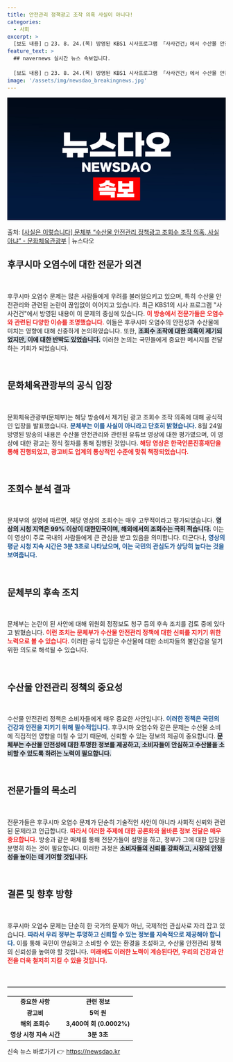```yaml
---
title: 안전관리 정책광고 조작 의혹 사실이 아니다!
categories:
  - 사회
excerpt: >
  [보도 내용] □ 23. 8. 24.(목) 방영된 KBS1 시사프로그램 「사사건건」에서 수산물 안전관리 유튜…
feature_text: >
  ## navernews 실시간 뉴스 속보입니다.

  [보도 내용] □ 23. 8. 24.(목) 방영된 KBS1 시사프로그램 「사사건건」에서 수산물 안전관리 유튜…
image: '/assets/img/newsdao_breakingnews.jpg'
---
```


![뉴스다오 속보](/assets/img/newsdao_breakingnews.jpg)

<p>출처: <a href="https://newsdao.kr/1716" rel="dofollow">[사실은 이렇습니다] 문체부 “수산물 안전관리 정책광고 조회수 조작 의혹, 사실 아냐” - 문화체육관광부</a> | 뉴스다오</p>

<h2 data-ke-size="size26">후쿠시마 오염수에 대한 전문가 의견</h2>

<p data-ke-size="size16">&nbsp;</p>

후쿠시마 오염수 문제는 많은 사람들에게 우려를 불러일으키고 있으며, 특히 수산물 안전관리와 관련된 논란이 끊임없이 이어지고 있습니다. 최근 KBS1의 시사 프로그램 "사사건건"에서 방영된 내용이 이 문제의 중심에 있습니다. <b><span style="color: #ee2323;">이 방송에서 전문가들은 오염수와 관련된 다양한 이슈를 조명했습니다.</span></b> 이들은 후쿠시마 오염수의 안전성과 수산물에 미치는 영향에 대해 신중하게 논의하였습니다. 또한, <b><span style="background-color: #21538527;">조회수 조작에 대한 의혹이 제기되었지만, 이에 대한 반박도 있었습니다.</span></b> 이러한 논의는 국민들에게 중요한 메시지를 전달하는 기회가 되었습니다. 

<p data-ke-size="size16">&nbsp;</p>

<h2 data-ke-size="size26">문화체육관광부의 공식 입장</h2>

<p data-ke-size="size16">&nbsp;</p>

문화체육관광부(문체부)는 해당 방송에서 제기된 광고 조회수 조작 의혹에 대해 공식적인 입장을 발표했습니다. <b><span style="color: #1a5490;">문체부는 이를 사실이 아니라고 단호히 밝혔습니다.</span></b> 8월 24일 방영된 방송의 내용은 수산물 안전관리와 관련된 유튜브 영상에 대한 평가였으며, 이 영상에 대한 광고는 정식 절차를 통해 집행된 것입니다. <b><span style="color: #ee2323;">해당 영상은 한국언론진흥재단을 통해 진행되었고, 광고비도 업계의 통상적인 수준에 맞춰 책정되었습니다.</span></b> 

<p data-ke-size="size16">&nbsp;</p>

<h2 data-ke-size="size26">조회수 분석 결과</h2>

<p data-ke-size="size16">&nbsp;</p>

문체부의 설명에 따르면, 해당 영상의 조회수는 매우 고무적이라고 평가되었습니다. <b><span style="background-color: #21538527;">영상의 시청 지역은 99% 이상이 대한민국이며, 해외에서의 조회수는 극히 적습니다.</span></b> 이는 이 영상이 주로 국내의 사람들에게 큰 관심을 받고 있음을 의미합니다. 더군다나, <b><span style="color: #1a5490;">영상의 평균 시청 지속 시간은 3분 3초로 나타났으며, 이는 국민의 관심도가 상당히 높다는 것을 보여줍니다.</span></b> 

<p data-ke-size="size16">&nbsp;</p>

<h2 data-ke-size="size26">문체부의 후속 조치</h2>

<p data-ke-size="size16">&nbsp;</p>

문체부는 논란이 된 사안에 대해 위원회 정정보도 청구 등의 후속 조치를 검토 중에 있다고 밝혔습니다. <b><span style="color: #ee2323;">이런 조치는 문체부가 수산물 안전관리 정책에 대한 신뢰를 지키기 위한 노력으로 볼 수 있습니다.</span></b> 이러한 공식 입장은 수산물에 대한 소비자들의 불안감을 덜기 위한 의도로 해석될 수 있습니다. 

<p data-ke-size="size16">&nbsp;</p>

<h2 data-ke-size="size26">수산물 안전관리 정책의 중요성</h2>

<p data-ke-size="size16">&nbsp;</p>

수산물 안전관리 정책은 소비자들에게 매우 중요한 사안입니다. <b><span style="color: #1a5490;">이러한 정책은 국민의 건강과 안전을 지키기 위해 필수적입니다.</span></b> 후쿠시마 오염수와 같은 문제는 수산물 소비에 직접적인 영향을 미칠 수 있기 때문에, 신뢰할 수 있는 정보의 제공이 중요합니다. <b><span style="background-color: #21538527;">문체부는 수산물 안전성에 대한 투명한 정보를 제공하고, 소비자들이 안심하고 수산물을 소비할 수 있도록 하려는 노력이 필요합니다.</span></b>

<p data-ke-size="size16">&nbsp;</p>

<h2 data-ke-size="size26">전문가들의 목소리</h2>

<p data-ke-size="size16">&nbsp;</p>

전문가들은 후쿠시마 오염수 문제가 단순히 기술적인 사안이 아니라 사회적 신뢰와 관련된 문제라고 언급합니다. <b><span style="color: #ee2323;">따라서 이러한 주제에 대한 공론화와 올바른 정보 전달은 매우 중요합니다.</span></b> 방송과 같은 매체를 통해 전문가들이 설명을 하고, 정부가 그에 대한 입장을 분명히 하는 것이 필요합니다. 이러한 과정은 <b><span style="background-color: #21538527;">소비자들의 신뢰를 강화하고, 시장의 안정성을 높이는 데 기여할 것입니다.</span></b>

<p data-ke-size="size16">&nbsp;</p>

<h2 data-ke-size="size26">결론 및 향후 방향</h2>

<p data-ke-size="size16">&nbsp;</p>

후쿠시마 오염수 문제는 단순히 한 국가의 문제가 아닌, 국제적인 관심사로 자리 잡고 있습니다. <b><span style="color: #1a5490;">따라서 우리 정부는 투명하고 신뢰할 수 있는 정보를 지속적으로 제공해야 합니다.</span></b> 이를 통해 국민이 안심하고 소비할 수 있는 환경을 조성하고, 수산물 안전관리 정책의 신뢰성을 높여야 할 것입니다. <b><span style="color: #ee2323;">미래에도 이러한 노력이 계승된다면, 우리의 건강과 안전을 더욱 철저히 지킬 수 있을 것입니다.</span></b>

<p data-ke-size="size16">&nbsp;</p>

<hr style="border-top: 1px solid #bbb; margin: 20px 0;">

<table style="width: 100%; border-collapse: collapse;">
  <tr>
    <td style="text-align: center; height: 17px;"><b>중요한 사항</b></td>
    <td style="text-align: center; height: 17px;"><b>관련 정보</b></td>
  </tr>
  <tr>
    <td style="text-align: center; height: 17px;"><b>광고비</b></td>
    <td style="text-align: center; height: 17px;"><b>5억 원</b></td>
  </tr>
  <tr>
    <td style="text-align: center; height: 17px;"><b>해외 조회수</b></td>
    <td style="text-align: center; height: 17px;"><b>3,400여 회 (0.0002%)</b></td>
  </tr>
  <tr>
    <td style="text-align: center; height: 17px;"><b>영상 시청 지속 시간</b></td>
    <td style="text-align: center; height: 17px;"><b>3분 3초</b></td>
  </tr>
</table> 

신속 뉴스 바로가기 👉 <a href="https://newsdao.kr" rel="dofollow">https://newsdao.kr</a>


